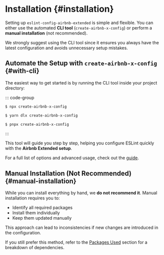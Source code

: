 # Installation {#installation}

Setting up `eslint-config-airbnb-extended` is simple and flexible. You can either use the automated **CLI tool** (`create-airbnb-x-config`) or perform a **manual installation** (not recommended).

We strongly suggest using the CLI tool since it ensures you always have the latest configuration and avoids unnecessary setup mistakes.

## Automate the Setup with `create-airbnb-x-config` {#with-cli}

The easiest way to get started is by running the CLI tool inside your project directory:

::: code-group

```sh [npm]
$ npx create-airbnb-x-config
```

```sh [yarn]
$ yarn dlx create-airbnb-x-config
```

```sh [pnpm]
$ pnpx create-airbnb-x-config
```

:::

This tool will guide you step by step, helping you configure ESLint quickly with the **Airbnb Extended setup**.

For a full list of options and advanced usage, check out the [guide](../cli/guide).

## Manual Installation (Not Recommended) {#manual-installation}

While you can install everything by hand, we **do not recommend it**. Manual installation requires you to:

- Identify all required packages
- Install them individually
- Keep them updated manually

This approach can lead to inconsistencies if new changes are introduced in the configuration.

If you still prefer this method, refer to the [Packages Used](./packages-used) section for a breakdown of dependencies.
